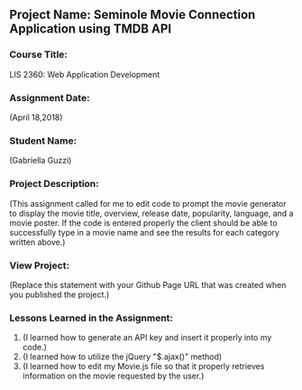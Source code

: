 ## Project Name:  Seminole Movie Connection Application using TMDB API

### Course Title:
LIS 2360:  Web Application Development

### Assignment Date:  
(April 18,2018)

### Student Name:  
(Gabriella Guzzi)

### Project Description:
(This assignment called for me to edit code to prompt the movie generator to display 
the movie title, overview, release date, popularity, language, and a movie poster. If the code is 
entered properly the client should be able to successfully type in a movie name and see the results
for each category written above.)

### View Project:
(Replace this statement with your Github Page URL that was created when you 
 published the project.)

### Lessons Learned in the Assignment:
1. (I learned how to generate an API key and insert it properly into my code.)
2. (I learned how to utilize the jQuery "$.ajax()" method)
3. (I learned how to edit my Movie.js file so that it properly retrieves information on the movie requested by the user.)
